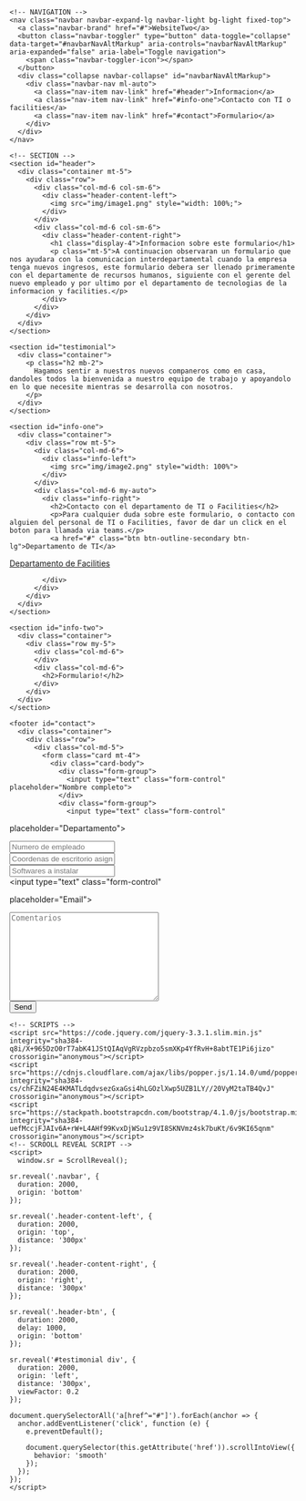 <!DOCTYPE html>
<html lang="en">
  <head>
    <meta charset="UTF-8"/>
    <title>Bootstrap Website Two</title>
    <!-- GOOGLE FONT -->
    <link href="https://fonts.googleapis.com/css?family=Titillium+Web" rel="stylesheet" />
    <!-- BOOTSTRAP 4 -->
    <link rel="stylesheet" href="https://stackpath.bootstrapcdn.com/bootstrap/4.1.0/css/bootstrap.min.css" integrity="sha384-9gVQ4dYFwwWSjIDZnLEWnxCjeSWFphJiwGPXr1jddIhOegiu1FwO5qRGvFXOdJZ4" crossorigin="anonymous">
    <!-- SCROOLL REVEAL JS LIBRARY CDN -->
    <script src="https://unpkg.com/scrollreveal/dist/scrollreveal.min.js"></script>
    <!-- CUSTOM CSS -->
    <link rel="stylesheet" href="css/main.css">
  </head>
  <body>

    <!-- NAVIGATION -->
    <nav class="navbar navbar-expand-lg navbar-light bg-light fixed-top">
      <a class="navbar-brand" href="#">WebsiteTwo</a>
      <button class="navbar-toggler" type="button" data-toggle="collapse" data-target="#navbarNavAltMarkup" aria-controls="navbarNavAltMarkup" aria-expanded="false" aria-label="Toggle navigation">
        <span class="navbar-toggler-icon"></span>
      </button>
      <div class="collapse navbar-collapse" id="navbarNavAltMarkup">
        <div class="navbar-nav ml-auto">
          <a class="nav-item nav-link" href="#header">Informacion</a>
          <a class="nav-item nav-link" href="#info-one">Contacto con TI o facilities</a>
          <a class="nav-item nav-link" href="#contact">Formulario</a>
        </div>
      </div>
    </nav>

    <!-- SECTION -->
    <section id="header">
      <div class="container mt-5">
        <div class="row">
          <div class="col-md-6 col-sm-6">
            <div class="header-content-left">
              <img src="img/image1.png" style="width: 100%;">
            </div>  
          </div>
          <div class="col-md-6 col-sm-6">
            <div class="header-content-right">
              <h1 class="display-4">Informacion sobre este formulario</h1>
              <p class="mt-5">A continuacion observaran un formulario que nos ayudara con la comunicacion interdepartamental cuando la empresa tenga nuevos ingresos, este formulario debera ser llenado primeramente con el departamente de recursos humanos, siguiente con el gerente del nuevo empleado y por ultimo por el departamento de tecnologias de la informacion y facilities.</p>
            </div>
          </div>
        </div>
      </div>
    </section>

    <section id="testimonial">
      <div class="container">
        <p class="h2 mb-2">
          Hagamos sentir a nuestros nuevos companeros como en casa, dandoles todos la bienvenida a nuestro equipo de trabajo y apoyandolo en lo que necesite mientras se desarrolla con nosotros.
        </p>
      </div>
    </section>

    <section id="info-one">
      <div class="container">
        <div class="row mt-5">
          <div class="col-md-6">
            <div class="info-left">
              <img src="img/image2.png" style="width: 100%">
            </div>
          </div>
          <div class="col-md-6 my-auto">
            <div class="info-right">
              <h2>Contacto con el departamento de TI o Facilities</h2>
              <p>Para cualquier duda sobre este formulario, o contacto con alguien del personal de TI o Facilities, favor de dar un click en el boton para llamada via teams.</p>
              <a href="#" class="btn btn-outline-secondary btn-lg">Departamento de TI</a>
<a href="#" class="btn btn-outline-secondary btn-lg">Departamento de Facilities</a>

            </div>
          </div>
        </div>
      </div>
    </section>

    <section id="info-two">
      <div class="container">
        <div class="row my-5">
          <div class="col-md-6">
          </div>
          <div class="col-md-6">
            <h2>Formulario!</h2>
          </div>
        </div>
      </div>
    </section>

    <footer id="contact">
      <div class="container">
        <div class="row">
          <div class="col-md-5">
            <form class="card mt-4">
              <div class="card-body">
                <div class="form-group">
                  <input type="text" class="form-control" placeholder="Nombre completo">
                </div>
                <div class="form-group">
                  <input type="text" class="form-control" 
placeholder="Departamento">
                </div>
                <div class="form-group">
                  <input type="text" class="form-control"
placeholder="Numero de empleado">
                </div>
                <div class="form-group">
                  <input type="text" class="form-control"  
placeholder="Coordenas de escritorio asignado">
                </div>
                <div class="form-group">
                  <input type="text" class="form-control"  
placeholder="Softwares a instalar">
                </div>
                <div class="form-group">
                  <input type="text" class="form-control"  

placeholder="Email">
                </div>
                <div class="form-group">
                  <textarea cols="30" rows="10" placeholder="Comentarios" class="form-control"></textarea>
                </div>
                <button class="btn btn-outline-secondary btn-block">
                  Send
                </button>
              </div>
            </form>
          </div>
        </div>
      </div>
    </footer>

    <!-- SCRIPTS -->
    <script src="https://code.jquery.com/jquery-3.3.1.slim.min.js" integrity="sha384-q8i/X+965DzO0rT7abK41JStQIAqVgRVzpbzo5smXKp4YfRvH+8abtTE1Pi6jizo" crossorigin="anonymous"></script>
    <script src="https://cdnjs.cloudflare.com/ajax/libs/popper.js/1.14.0/umd/popper.min.js" integrity="sha384-cs/chFZiN24E4KMATLdqdvsezGxaGsi4hLGOzlXwp5UZB1LY//20VyM2taTB4QvJ" crossorigin="anonymous"></script>
    <script src="https://stackpath.bootstrapcdn.com/bootstrap/4.1.0/js/bootstrap.min.js" integrity="sha384-uefMccjFJAIv6A+rW+L4AHf99KvxDjWSu1z9VI8SKNVmz4sk7buKt/6v9KI65qnm" crossorigin="anonymous"></script>
    <!-- SCROOLL REVEAL SCRIPT -->
    <script>
      window.sr = ScrollReveal();

    sr.reveal('.navbar', {
      duration: 2000,
      origin: 'bottom'
    });

    sr.reveal('.header-content-left', {
      duration: 2000,
      origin: 'top',
      distance: '300px'
    });

    sr.reveal('.header-content-right', {
      duration: 2000,
      origin: 'right',
      distance: '300px'
    });

    sr.reveal('.header-btn', {
      duration: 2000,
      delay: 1000, 
      origin: 'bottom'
    });

    sr.reveal('#testimonial div', {
      duration: 2000,
      origin: 'left',
      distance: '300px',
      viewFactor: 0.2
    });

    document.querySelectorAll('a[href^="#"]').forEach(anchor => {
      anchor.addEventListener('click', function (e) {
        e.preventDefault();

        document.querySelector(this.getAttribute('href')).scrollIntoView({
          behavior: 'smooth'
        });
      });
    });
    </script>
  </body>
</html>
